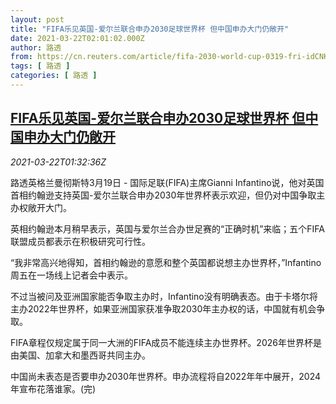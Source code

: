 ```yaml
---
layout: post
title: "FIFA乐见英国-爱尔兰联合申办2030足球世界杯 但中国申办大门仍敞开"
date: 2021-03-22T02:01:02.000Z
author: 路透
from: https://cn.reuters.com/article/fifa-2030-world-cup-0319-fri-idCNKBS2BE04A
tags: [ 路透 ]
categories: [ 路透 ]
---
```

<!--1616378462000-->
[FIFA乐见英国-爱尔兰联合申办2030足球世界杯 但中国申办大门仍敞开](https://cn.reuters.com/article/fifa-2030-world-cup-0319-fri-idCNKBS2BE04A)
------

<div>
<div><i>2021-03-22T01:32:36Z</i></div><p>路透英格兰曼彻斯特3月19日 - 国际足联(FIFA)主席Gianni Infantino说，他对英国首相约翰逊支持英国-爱尔兰联合申办2030年世界杯表示欢迎，但仍对中国争取主办权敞开大门。</p><p>英相约翰逊本月稍早表示，英国与爱尔兰合办世足赛的“正确时机”来临；五个FIFA联盟成员都表示在积极研究可行性。</p><p>“我非常高兴地得知，首相约翰逊的意愿和整个英国都说想主办世界杯，”Infantino周五在一场线上记者会中表示。</p><p>不过当被问及亚洲国家能否争取主办时，Infantino没有明确表态。由于卡塔尔将主办2022年世界杯，如果亚洲国家获准争取2030年主办权的话，中国就有机会争取。</p><p>FIFA章程仅规定属于同一大洲的FIFA成员不能连续主办世界杯。2026年世界杯是由美国、加拿大和墨西哥共同主办。</p><p>中国尚未表态是否要申办2030年世界杯。申办流程将自2022年年中展开，2024年宣布花落谁家。(完)</p>
</div>
